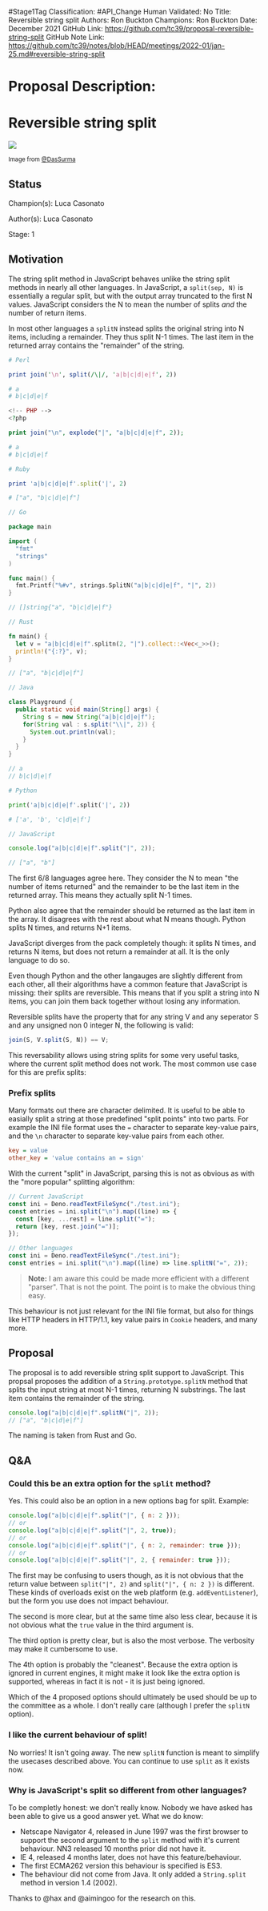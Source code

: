 #Stage1Tag
Classification: #API_Change
Human Validated: No
Title: Reversible string split
Authors: Ron Buckton
Champions: Ron Buckton
Date: December 2021
GitHub Link: https://github.com/tc39/proposal-reversible-string-split
GitHub Note Link: https://github.com/tc39/notes/blob/HEAD/meetings/2022-01/jan-25.md#reversible-string-split

# Proposal Description:
# Reversible string split

![](./cover.png)

<small>Image from
<a href="https://twitter.com/DasSurma/status/1480555236473384964">@DasSurma</a></small>

## Status

Champion(s): Luca Casonato

Author(s): Luca Casonato

Stage: 1

## Motivation

The string split method in JavaScript behaves unlike the string split methods in
nearly all other languages. In JavaScript, a `split(sep, N)` is essentially a
regular split, but with the output array truncated to the first N values.
JavaScript considers the N to mean the number of splits _and_ the number of
return items.

In most other languages a `splitN` instead splits the original string into N
items, including a remainder. They thus split N-1 times. The last item in the
returned array contains the "remainder" of the string.

```perl
# Perl

print join('\n', split(/\|/, 'a|b|c|d|e|f', 2))

# a
# b|c|d|e|f
```

```php
<!-- PHP -->
<?php

print join("\n", explode("|", "a|b|c|d|e|f", 2));

# a
# b|c|d|e|f
```

```ruby
# Ruby

print 'a|b|c|d|e|f'.split('|', 2)

# ["a", "b|c|d|e|f"]
```

```go
// Go

package main

import (
  "fmt"
  "strings"
)

func main() {
  fmt.Printf("%#v", strings.SplitN("a|b|c|d|e|f", "|", 2))
}

// []string{"a", "b|c|d|e|f"}
```

```rust
// Rust

fn main() {
  let v = "a|b|c|d|e|f".splitn(2, "|").collect::<Vec<_>>();
  println!("{:?}", v);
}

// ["a", "b|c|d|e|f"]
```

```java
// Java

class Playground {
  public static void main(String[] args) {
    String s = new String("a|b|c|d|e|f");
    for(String val : s.split("\\|", 2)) {
      System.out.println(val);
    }
  }
}

// a
// b|c|d|e|f
```

```python
# Python

print('a|b|c|d|e|f'.split('|', 2))

# ['a', 'b', 'c|d|e|f']
```

```js
// JavaScript

console.log("a|b|c|d|e|f".split("|", 2));

// ["a", "b"]
```

The first 6/8 languages agree here. They consider the N to mean "the number of
items returned" and the remainder to be the last item in the returned array.
This means they actually split N-1 times.

Python also agree that the remainder should be returned as the last item in the
array. It disagrees with the rest about what N means though. Python splits N
times, and returns N+1 items.

JavaScript diverges from the pack completely though: it splits N times, and
returns N items, but does not return a remainder at all. It is the only language
to do so.

Even though Python and the other langauges are slightly different from each
other, all their algorithms have a common feature that JavaScript is missing:
their splits are reversible. This means that if you split a string into N items,
you can join them back together without losing any information.

Reversible splits have the property that for any string V and any seperator S
and any unsigned non 0 integer N, the following is valid:

```js
join(S, V.split(S, N)) == V;
```

This reversability allows using string splits for some very useful tasks, where
the current split method does not work. The most common use case for this are
prefix splits:

### Prefix splits

Many formats out there are character delimited. It is useful to be able to
easially split a string at those predefined "split points" into two parts. For
example the INI file format uses the `=` character to separate key-value pairs,
and the `\n` character to separate key-value pairs from each other.

```ini
key = value
other_key = 'value contains an = sign'
```

With the current "split" in JavaScript, parsing this is not as obvious as with
the "more popular" splitting algorithm:

```js
// Current JavaScript
const ini = Deno.readTextFileSync("./test.ini");
const entries = ini.split("\n").map((line) => {
  const [key, ...rest] = line.split("=");
  return [key, rest.join("=")];
});

// Other languages
const ini = Deno.readTextFileSync("./test.ini");
const entries = ini.split("\n").map((line) => line.splitN("=", 2));
```

> **Note:** I am aware this could be made more efficient with a different
> "parser". That is not the point. The point is to make the obvious thing easy.

This behaviour is not just relevant for the INI file format, but also for things
like HTTP headers in HTTP/1.1, key value pairs in `Cookie` headers, and many
more.

## Proposal

The proposal is to add reversible string split support to JavaScript. This
propsal proposes the addition of a `String.prototype.splitN` method that splits
the input string at most N-1 times, returning N substrings. The last item
contains the remainder of the string.

```js
console.log("a|b|c|d|e|f".splitN("|", 2));
// ["a", "b|c|d|e|f"]
```

The naming is taken from Rust and Go.

## Q&A

### Could this be an extra option for the `split` method?

Yes. This could also be an option in a new options bag for split. Example:

```js
console.log("a|b|c|d|e|f".split("|", { n: 2 }));
// or
console.log("a|b|c|d|e|f".split("|", 2, true));
// or
console.log("a|b|c|d|e|f".split("|", { n: 2, remainder: true }));
// or
console.log("a|b|c|d|e|f".split("|", 2, { remainder: true }));
```

The first may be confusing to users though, as it is not obvious that the return
value between `split("|", 2)` and `split("|", { n: 2 })` is different. These
kinds of overloads exist on the web platform (e.g. `addEventListener`), but the
form you use does not impact behaviour.

The second is more clear, but at the same time also less clear, because it is
not obvious what the `true` value in the third argument is.

The third option is pretty clear, but is also the most verbose. The verbosity
may make it cumbersome to use.

The 4th option is probably the "cleanest". Because the extra option is ignored
in current engines, it might make it look like the extra option is supported,
whereas in fact it is not - it is just being ignored.

Which of the 4 proposed options should ultimately be used should be up to the
committee as a whole. I don't really care (although I prefer the `splitN`
option).

### I like the current behaviour of split!

No worries! It isn't going away. The new `splitN` function is meant to simplify
the usecases described above. You can continue to use `split` as it exists now.

### Why is JavaScript's split so different from other languages?

To be completly honest: we don't really know. Nobody we have asked has been able
to give us a good answer yet. What we do know:

- Netscape Navigator 4, released in June 1997 was the first browser to support
  the second argument to the `split` method with it's current behaviour. NN3
  released 10 months prior did not have it.
- IE 4, released 4 months later, does not have this feature/behaviour.
- The first ECMA262 version this behaviour is specified is ES3.
- The behaviour did not come from Java. It only added a `String.split` method in
  version 1.4 (2002).

Thanks to @hax and @aimingoo for the research on this.
